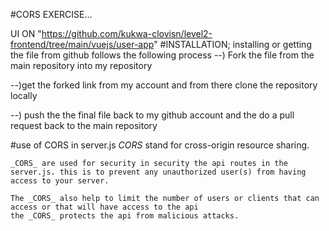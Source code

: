 #CORS EXERCISE...

UI ON "https://github.com/kukwa-clovisn/level2-frontend/tree/main/vuejs/user-app"
#INSTALLATION;
installing or getting the file from github follows the following process
--) Fork the file from the main repository into my repository

--)get the forked link from my account and from there clone the repository locally

--) push the the final file back to my github account and the do a pull request back to the main repository


#use of CORS in server.js
     _CORS_ stand for cross-origin resource sharing.

    _CORS_ are used for security in security the api routes in the server.js. this is to prevent any unauthorized user(s) from having access to your server.

    The _CORS_ also help to limit the number of users or clients that can access or that will have access to the api
    the _CORS_ protects the api from malicious attacks.


